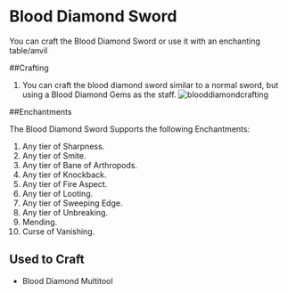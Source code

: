# Blood Diamond Sword

You can craft the Blood Diamond Sword or use it with an enchanting table/anvil

##Crafting

1) You can craft the blood diamond sword similar to a normal sword, but using a Blood Diamond Gems as the staff.
![blooddiamondcrafting](https://t.gyazo.com/teams/chew/04bc345e499e6766f66100165059919e.png)

##Enchantments

The Blood Diamond Sword Supports the following Enchantments:

1) Any tier of Sharpness.
2) Any tier of Smite.
3) Any tier of Bane of Arthropods.
4) Any tier of Knockback.
5) Any tier of Fire Aspect.
6) Any tier of Looting.
7) Any tier of Sweeping Edge.
8) Any tier of Unbreaking.
9) Mending.
10) Curse of Vanishing.

## Used to Craft

- Blood Diamond Multitool
